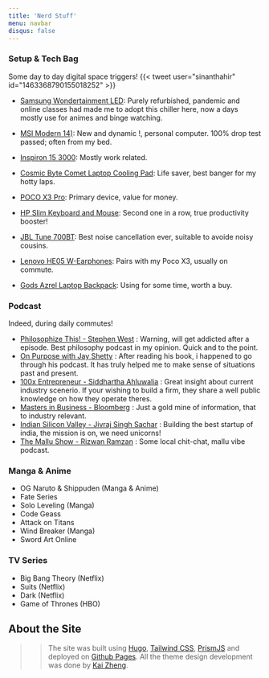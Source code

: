 ```yaml
---
title: 'Nerd Stuff'
menu: navbar
disqus: false
---
```


### Setup & Tech Bag
Some day to day digital space triggers!
{{< tweet user="sinanthahir" id="1463368790155018252" >}}

* [Samsung Wondertainment LED](https://www.amazon.in/Samsung-Inches-Wondertainment-UA32T4340AKXXL-Glossy/dp/B086WZSK4F/ref=sr_1_2?keywords=samsung+32+inch+led+tv&qid=1644163475&sprefix=samsung+32+inch%2Caps%2C534&sr=8-2): Purely refurbished, pandemic and online classes had made me to adopt this chiller here, now a days mostly use for animes and binge watching.

* [MSI Modern 14)](https://www.msi.com/Business-Productivity/Modern-14-B10X-r/Specification): New and dynamic !, personal computer. 100% drop test passed; often from my bed.

* [Inspiron 15 3000](https://www.dell.com/en-in/shop/cty/pdp/spd/inspiron-15-3511-laptop/d560509win9s#configurations_section): Mostly work related.

* [Cosmic Byte Comet Laptop Cooling Pad](https://www.thecosmicbyte.com/computer-accessories/laptop-cooling-pad/cosmic-byte-asteroid-laptop-cooling-pad-blue): Life saver, best banger for my hotty laps.

* [POCO X3 Pro](https://www.flipkart.com/poco-x3-pro-steel-blue-128-gb/p/itm527548fcdf883): Primary device, value for money.

* [HP Slim Keyboard and Mouse](https://www.amazon.in/HP-Wireless-Keyboard-connectivity-Extended/dp/B08WHFR2RY/ref=sr_1_15?keywords=hp+wireless+keyboard+and+mouse&qid=1644164324&sprefix=hp+wireless%2Caps%2C408&sr=8-15): Second one in a row, true productivity booster!

* [JBL Tune 700BT](https://www.jbl.com/over-ear-headphones/TUNE700BT.html): Best noise cancellation ever, suitable to avoide noisy cousins. 

* [Lenovo HE05 W-Earphones](https://www.flipkart.com/lenovo-he05-bluetooth-headset/p/itm5dc76d7f7cbf7): Pairs with my Poco X3, usually on commute.

* [Gods Azrel Laptop Backpack](https://www.roadgods.com/product/azrel-15-6-inch-green-laptop-backpack/): Using for some time, worth a buy.


### Podcast
Indeed, during daily commutes!

* [Philosophize This! - Stephen West](https://open.spotify.com/show/2Shpxw7dPoxRJCdfFXTWLE?si=7a70d692917c48af) : Warning, will get addicted after a episode. Best philosophy podcast in my opinion. Quick and to the point. 
* [On Purpose with Jay Shetty](https://open.spotify.com/show/5EqqB52m2bsr4k1Ii7sStc?si=abe29c86f8a7496c) : After reading his book, i happened to go through his podcast. It has truly helped me to make sense of situations past and present.
* [100x Entrepreneur - Siddhartha Ahluwalia](https://open.spotify.com/show/73VanEvg9Rhp2SOOJPFaav) : Great insight about current industry scenerio. If your wishing to build a firm, they share a well public knowledge on how they operate theres.
* [Masters in Business - Bloomberg](https://open.spotify.com/show/4vd6fOEkEw0F7nnqA4UmNu?si=33b498cc60d140bf) : Just a gold mine of information, that to industry relevant.
* [Indian Silicon Valley - Jivraj Singh Sachar](https://open.spotify.com/show/5HZ9y88I43ba7pO5S3K9nM) : Building the best startup of india, the mission is on, we need unicorns!
* [The Mallu Show - Rizwan Ramzan](https://open.spotify.com/show/0HwNbH4waHN5c3xaFr2TQO?si=444eb499c83c4258) : Some local chit-chat, mallu vibe podcast. 

### Manga & Anime 

- OG Naruto & Shippuden (Manga & Anime)
- Fate Series 
- Solo Leveling (Manga)
- Code Geass
- Attack on Titans
- Wind Breaker (Manga)
- Sword Art Online 

### TV Series

- Big Bang Theory (Netflix)
- Suits (Netflix)
- Dark (Netflix)
- Game of Thrones (HBO)

## About the Site
>> The site was built using [Hugo](https://gohugo.io/), [Tailwind CSS](https://tailwindcss.com/), [PrismJS](https://github.com/PrismJS/prism)  and deployed on [Github Pages](https://docs.github.com/en/pages/getting-started-with-github-pages/about-github-pages#user--organization-pages). All the theme design development was done by [Kai Zheng](https://github.com/kaiiiz).